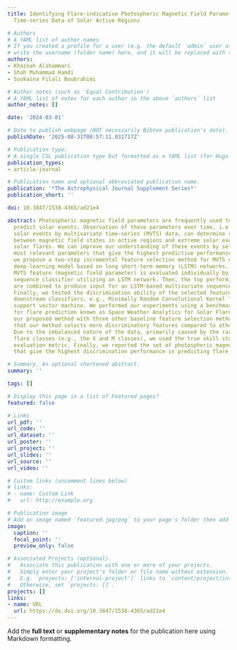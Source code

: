 ```yaml
---
title: Identifying Flare-indicative Photospheric Magnetic Field Parameters from Multivariate
  Time-series Data of Solar Active Regions

# Authors
# A YAML list of author names
# If you created a profile for a user (e.g. the default `admin` user at `content/authors/admin/`), 
# write the username (folder name) here, and it will be replaced with their full name and linked to their profile.
authors:
- Khaznah Alshammari
- Shah Muhammad Hamdi
- Soukaina Filali Boubrahimi

# Author notes (such as 'Equal Contribution')
# A YAML list of notes for each author in the above `authors` list
author_notes: []

date: '2024-03-01'

# Date to publish webpage (NOT necessarily Bibtex publication's date).
publishDate: '2025-08-31T00:57:11.031717Z'

# Publication type.
# A single CSL publication type but formatted as a YAML list (for Hugo requirements).
publication_types:
- article-journal

# Publication name and optional abbreviated publication name.
publication: '*The Astrophysical Journal Supplement Series*'
publication_short: ''

doi: 10.3847/1538-4365/ad21e4

abstract: Photospheric magnetic field parameters are frequently used to analyze and
  predict solar events. Observation of these parameters over time, i.e., representing
  solar events by multivariate time-series (MVTS) data, can determine relationships
  between magnetic field states in active regions and extreme solar events, e.g.,
  solar flares. We can improve our understanding of these events by selecting the
  most relevant parameters that give the highest predictive performance. In this study,
  we propose a two-step incremental feature selection method for MVTS data using a
  deep-learning model based on long short-term memory (LSTM) networks. First, each
  MVTS feature (magnetic field parameter) is evaluated individually by a univariate
  sequence classifier utilizing an LSTM network. Then, the top performing features
  are combined to produce input for an LSTM-based multivariate sequence classifier.
  Finally, we tested the discrimination ability of the selected features by training
  downstream classifiers, e.g., Minimally Random Convolutional Kernel Transform and
  support vector machine. We performed our experiments using a benchmark data set
  for flare prediction known as Space Weather Analytics for Solar Flares. We compared
  our proposed method with three other baseline feature selection methods and demonstrated
  that our method selects more discriminatory features compared to other methods.
  Due to the imbalanced nature of the data, primarily caused by the rarity of minority
  flare classes (e.g., the X and M classes), we used the true skill statistic as the
  evaluation metric. Finally, we reported the set of photospheric magnetic field parameters
  that give the highest discrimination performance in predicting flare classes.

# Summary. An optional shortened abstract.
summary: ''

tags: []

# Display this page in a list of Featured pages?
featured: false

# Links
url_pdf: ''
url_code: ''
url_dataset: ''
url_poster: ''
url_project: ''
url_slides: ''
url_source: ''
url_video: ''

# Custom links (uncomment lines below)
# links:
# - name: Custom Link
#   url: http://example.org

# Publication image
# Add an image named `featured.jpg/png` to your page's folder then add a caption below.
image:
  caption: ''
  focal_point: ''
  preview_only: false

# Associated Projects (optional).
#   Associate this publication with one or more of your projects.
#   Simply enter your project's folder or file name without extension.
#   E.g. `projects: ['internal-project']` links to `content/project/internal-project/index.md`.
#   Otherwise, set `projects: []`.
projects: []
links:
- name: URL
  url: https://dx.doi.org/10.3847/1538-4365/ad21e4
---
```


Add the **full text** or **supplementary notes** for the publication here using Markdown formatting.
